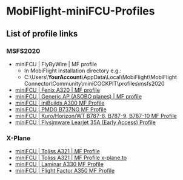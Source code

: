 # MobiFlight-miniFCU-Profiles

## List of profile links

### MSFS2020
- miniFCU | FlyByWire | MF profile
  - In MobiFlight installation directory e.g.:
  - C:\Users\\**YourAccount**\AppData\Local\MobiFlight\MobiFlight Connector\Community\miniCOCKPIT\profiles\msfs2020
- [miniFCU | Fenix A320 | MF profile](https://flightsim.to/file/67139/fenix-a320-minicockpit-minifcu-mobiflight-profile-quartz-displays-full-installation)
- [miniFCU | Generic AP (ASOBO planes) | MF profile](https://flightsim.to/file/67143/generic-ap-asobo-planes-minicockpit-minifcu-mobiflight-profile-full-installation)
- [miniFCU | iniBuilds A300 MF Profile](https://flightsim.to/file/66522/minifcu-inibuilds-a300-profile)
- [miniFCU | PMDG B737NG MF Profile](https://flightsim.to/file/66653/pmdg-b737ng-minicockpit-minifcu-mobiflight-profiles)
- [miniFCU | Kuro/Horizon/WT B787-8, B787-9, B787-10 MF Profile](https://flightsim.to/file/67371/wt-kuro-horizon-b787-minicockpit-minifcu-mobiflight-profiles)
- [miniFCU | Flysimware Learjet 35A (Early Access) Profile](https://discord.com/channels/1183936462996127904/1194694498194825368)

### X-Plane
- [miniFCU | Toliss A321 | MF Profile](https://github.com/eric-schalk/MobiFlightProfiles/releases)
- [miniFCU | Toliss A321 | MF Profile x-plane.to](https://x-plane.to/file/1254/minifcu-mobiflight-profile-for-toliss-a321)
- [miniFCU | Laminar A330 MF Profile](https://github.com/eric-schalk/MobiFlightProfiles/releases)
- [miniFCU | Flight Factor A350 MF Profile](https://discord.com/channels/608690978081210392/1190043120914665542/1193208598298382417)
